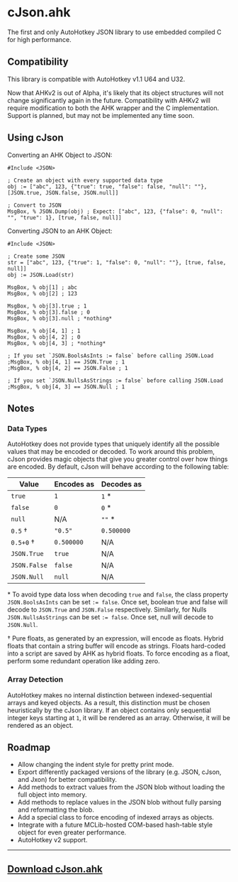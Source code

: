 
# cJson.ahk

The first and only AutoHotkey JSON library to use embedded compiled C for high
performance.

## Compatibility

This library is compatible with AutoHotkey v1.1 U64 and U32.

Now that AHKv2 is out of Alpha, it's likely that its object structures will not
change significantly again in the future. Compatibility with AHKv2 will require
modification to both the AHK wrapper and the C implementation. Support is
planned, but may not be implemented any time soon.

## Using cJson

Converting an AHK Object to JSON:

```ahk
#Include <JSON>

; Create an object with every supported data type
obj := ["abc", 123, {"true": true, "false": false, "null": ""}, [JSON.true, JSON.false, JSON.null]]

; Convert to JSON
MsgBox, % JSON.Dump(obj) ; Expect: ["abc", 123, {"false": 0, "null": "", "true": 1}, [true, false, null]]
```

Converting JSON to an AHK Object:

```ahk
#Include <JSON>

; Create some JSON
str = ["abc", 123, {"true": 1, "false": 0, "null": ""}, [true, false, null]]
obj := JSON.Load(str)

MsgBox, % obj[1] ; abc
MsgBox, % obj[2] ; 123

MsgBox, % obj[3].true ; 1
MsgBox, % obj[3].false ; 0
MsgBox, % obj[3].null ; *nothing*

MsgBox, % obj[4, 1] ; 1
MsgBox, % obj[4, 2] ; 0
MsgBox, % obj[4, 3] ; *nothing*

; If you set `JSON.BoolsAsInts := false` before calling JSON.Load
;MsgBox, % obj[4, 1] == JSON.True ; 1
;MsgBox, % obj[4, 2] == JSON.False ; 1

; If you set `JSON.NullsAsStrings := false` before calling JSON.Load
;MsgBox, % obj[4, 3] == JSON.Null ; 1
```

## Notes

### Data Types

AutoHotkey does not provide types that uniquely identify all the possible values
that may be encoded or decoded. To work around this problem, cJson provides
magic objects that give you greater control over how things are encoded. By
default, cJson will behave according to the following table:

| Value         | Encodes as | Decodes as    |
|---------------|------------|---------------|
| `true`        | `1`        | `1` *         |
| `false`       | `0`        | `0` *         |
| `null`        | N/A        | `""` *        |
| `0.5` †       | `"0.5"`    | `0.500000`    |
| `0.5+0` †     | `0.500000` | N/A           |
| `JSON.True`   | `true`     | N/A           |
| `JSON.False`  | `false`    | N/A           |
| `JSON.Null`   | `null`     | N/A           |

\* To avoid type data loss when decoding `true` and `false`, the class property
   `JSON.BoolsAsInts` can be set `:= false`. Once set, boolean true and false
   will decode to `JSON.True` and `JSON.False` respectively. Similarly, for
   Nulls `JSON.NullsAsStrings` can be set `:= false`. Once set, null will decode
   to `JSON.Null`.

† Pure floats, as generated by an expression, will encode as floats. Hybrid
  floats that contain a string buffer will encode as strings. Floats hard-coded
  into a script are saved by AHK as hybrid floats. To force encoding as a float,
  perform some redundant operation like adding zero.

### Array Detection

AutoHotkey makes no internal distinction between indexed-sequential arrays and
keyed objects. As a result, this distinction must be chosen heuristically by the
cJson library. If an object contains only sequential integer keys starting at
`1`, it will be rendered as an array. Otherwise, it will be rendered as an
object.

## Roadmap

* Allow changing the indent style for pretty print mode.
* Export differently packaged versions of the library (e.g. JSON, cJson, and
  Jxon) for better compatibility.
* Add methods to extract values from the JSON blob without loading the full
  object into memory.
* Add methods to replace values in the JSON blob without fully parsing and
  reformatting the blob.
* Add a special class to force encoding of indexed arrays as objects.
* Integrate with a future MCLib-hosted COM-based hash-table style object for
  even greater performance.
* AutoHotkey v2 support.

---

## [Download cJson.ahk](https://github.com/G33kDude/cJson.ahk/releases)